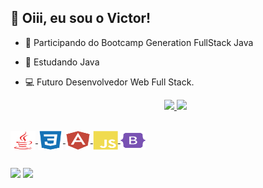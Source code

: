  ## 👋 Oiii, eu sou o Victor!

- 🌱 Participando do Bootcamp Generation FullStack Java
- 🎯 Estudando Java 
- 💻 Futuro Desenvolvedor Web Full Stack.


  <div align="center">
    <a href="https://github.com/vxtxbryan">
    <img height="140em" src="https://github-readme-stats.vercel.app/api?username=vxtxbryan&show_icons=true&theme=dark&include_all_commits=true&count_private=true"/>
    <img height="140em" src="https://github-readme-stats.vercel.app/api/top-langs/?username=vxtxbryan&layout=compact&langs_count=16&theme=dark"/>     
 </div>
  <div style="display: inline_block"><br>
  <img align="center" alt="Victor-Java" height="30" width="40" src="https://github.com/devicons/devicon/blob/master/icons/java/java-plain.svg">
  <img align="center" alt="Victor-CSS3" height="30" width="40" src="https://github.com/devicons/devicon/blob/master/icons/css3/css3-plain.svg">
  <img align="center" alt="Victor-AngularJS" height="30" width="40" src="https://github.com/devicons/devicon/blob/master/icons/angularjs/angularjs-plain.svg">
  <img align="center" alt="Victor-JavaScript" height="30" width="40" src="https://github.com/devicons/devicon/blob/master/icons/javascript/javascript-plain.svg">
  <img align="center" alt="Victor-BootStrap" height="30" width="40" src="https://github.com/devicons/devicon/blob/master/icons/bootstrap/bootstrap-plain.svg">
 </div>
  
   ##
 
<div> 
  <a href = "mailto:victorsilva3693@gmail.com"><img src="https://img.shields.io/badge/-Gmail-%23333?style=for-the-badge&logo=gmail&logoColor=white" target="_blank"></a>
  <a href="https://www.linkedin.com/in/victor-oliveira-275836231/" target="_blank"><img src="https://img.shields.io/badge/-LinkedIn-%230077B5?style=for-the-badge&logo=linkedin&logoColor=white" target="_blank"></a> 
  
</div>

